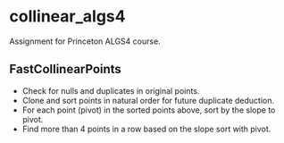 # collinear_algs4

Assignment for Princeton ALGS4 course.

## FastCollinearPoints

- Check for nulls and duplicates in original points.
- Clone and sort points in natural order for future duplicate deduction.
- For each point (pivot) in the sorted points above, sort by the slope to pivot.
- Find more than 4 points in a row based on the slope sort with pivot.
